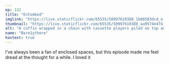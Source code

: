 ```yaml
---
ep: 132
title: "Entombed"
imglink: "https://live.staticflickr.com/65535/50997610388_1b08583dcd_o.jpg"
thumbnail: "https://live.staticflickr.com/65535/50997610388_aa9574e474_q.jpg"
alt: "A coffin wrapped in a chain with cassette players piled on top and beside it. Under the earth, Jon and Daisy hold onto each other desperately."
name: "Bare1ythere"
hastext: true
---
```

I’ve always been a fan of enclosed spaces, but this episode made me feel dread at the thought for a while. I loved it